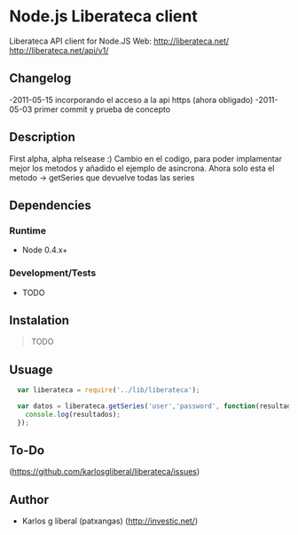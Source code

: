 Node.js Liberateca client
=========================
Liberateca API client for Node.JS
Web: http://liberateca.net/
http://liberateca.net/api/v1/

Changelog
---------
-2011-05-15 incorporando el acceso a la api https (ahora obligado)
-2011-05-03 primer commit y prueba de concepto

Description
-----------
First alpha, alpha relsease :)
Cambio en el codigo, para poder implamentar mejor los metodos y añadido el ejemplo de asincrona. 
Ahora solo esta el metodo -> getSeries que devuelve todas las series

Dependencies
------------

### Runtime
* Node 0.4.x+

### Development/Tests
* TODO 

Instalation
-----------
> TODO


Usuage
------
``` js
  var liberateca = require('../lib/liberateca');

  var datos = liberateca.getSeries('user','password', function(resultados){
    console.log(resultados);
  });
```

To-Do
-----
 (<https://github.com/karlosgliberal/liberateca/issues>)

Author
------

* Karlos g liberal (patxangas) (<http://investic.net/>)

